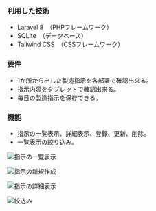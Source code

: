 ### 利用した技術
- Laravel 8　（PHPフレームワーク）
- SQLite　（データベース）
- Tailwind CSS　（CSSフレームワーク）

### 要件
- 1か所から出した製造指示を各部署で確認出来る。
- 指示内容をタブレットで確認出来る。
- 毎日の製造指示を保存できる。

### 機能
- 指示の一覧表示、詳細表示、登録、更新、削除。
- 一覧表示の絞り込み。

![指示の一覧表示](https://s3.us-west-2.amazonaws.com/secure.notion-static.com/7b585650-7692-45dd-aa05-53cacf255f8f/127.0.0.1_8000__startendsearchE7B59EE3828AE8BEBCE381BF_%281%29.png?X-Amz-Algorithm=AWS4-HMAC-SHA256&X-Amz-Credential=AKIAT73L2G45O3KS52Y5%2F20210709%2Fus-west-2%2Fs3%2Faws4_request&X-Amz-Date=20210709T063812Z&X-Amz-Expires=86400&X-Amz-Signature=e72d25842df5057c4dbb7de2463ab14ea909847d57df2d60b383fd57ce263364&X-Amz-SignedHeaders=host&response-content-disposition=filename%20%3D%22127.0.0.1_8000__startendsearchE7B59EE3828AE8BEBCE381BF_%281%29.png%22)

![指示の新規作成](https://s3.us-west-2.amazonaws.com/secure.notion-static.com/4cdb5976-96dc-4096-8dcd-98f94821df00/127.0.0.1_8000_create.png?X-Amz-Algorithm=AWS4-HMAC-SHA256&X-Amz-Credential=AKIAT73L2G45O3KS52Y5%2F20210709%2Fus-west-2%2Fs3%2Faws4_request&X-Amz-Date=20210709T063838Z&X-Amz-Expires=86400&X-Amz-Signature=a7727ad4575df35bfd85e41d5291c9d6f801d51033d8eca937dbed678a794284&X-Amz-SignedHeaders=host&response-content-disposition=filename%20%3D%22127.0.0.1_8000_create.png%22)

![指示の詳細表示](https://s3.us-west-2.amazonaws.com/secure.notion-static.com/3eab7281-5e32-494f-9d8c-611c1666622f/127.0.0.1_8000_show_18.png?X-Amz-Algorithm=AWS4-HMAC-SHA256&X-Amz-Credential=AKIAT73L2G45O3KS52Y5%2F20210709%2Fus-west-2%2Fs3%2Faws4_request&X-Amz-Date=20210709T063913Z&X-Amz-Expires=86400&X-Amz-Signature=5e0030179d4d79d5b05c340a2644fbe2dc4093d08eef5604d69e2cd60900f3fc&X-Amz-SignedHeaders=host&response-content-disposition=filename%20%3D%22127.0.0.1_8000_show_18.png%22)

![絞込み](https://s3.us-west-2.amazonaws.com/secure.notion-static.com/e52dbabb-3a6a-4832-a247-225763bb2d0d/127.0.0.1_8000__start2021-07-03end2021-07-05searchE7B59EE3828AE8BEBCE381BF.png?X-Amz-Algorithm=AWS4-HMAC-SHA256&X-Amz-Credential=AKIAT73L2G45O3KS52Y5%2F20210709%2Fus-west-2%2Fs3%2Faws4_request&X-Amz-Date=20210709T063939Z&X-Amz-Expires=86400&X-Amz-Signature=fc617fa24d31cf4672424d8d2b82473d5cb46190acfb22da286f73c9cdc9cc22&X-Amz-SignedHeaders=host&response-content-disposition=filename%20%3D%22127.0.0.1_8000__start2021-07-03end2021-07-05searchE7B59EE3828AE8BEBCE381BF.png%22)
